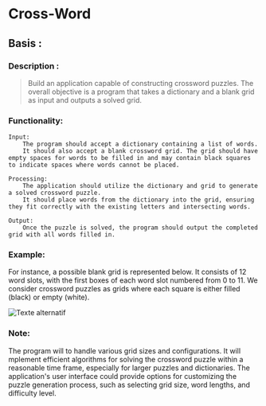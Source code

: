 # Cross-Word 
## Basis :
### Description :

> Build an application capable of constructing crossword puzzles. The overall objective is a program that takes a dictionary and a blank grid as input and outputs a solved grid.

### Functionality:

    Input:
        The program should accept a dictionary containing a list of words.
        It should also accept a blank crossword grid. The grid should have empty spaces for words to be filled in and may contain black squares to indicate spaces where words cannot be placed.

    Processing:
        The application should utilize the dictionary and grid to generate a solved crossword puzzle.
        It should place words from the dictionary into the grid, ensuring they fit correctly with the existing letters and intersecting words.

    Output:
        Once the puzzle is solved, the program should output the completed grid with all words filled in.

### Example:

For instance, a possible blank grid is represented below. It consists of 12 word slots, with the first boxes of each word slot numbered from 0 to 11. We consider crossword puzzles as grids where each square is either filled (black) or empty (white).

![Texte alternatif](cross_pictures.jpg)



### Note:
The program will to handle various grid sizes and configurations.
It will mplement efficient algorithms for solving the crossword puzzle within a reasonable time frame, especially for larger puzzles and dictionaries.
The application's user interface could provide options for customizing the puzzle generation process, such as selecting grid size, word lengths, and difficulty level.

